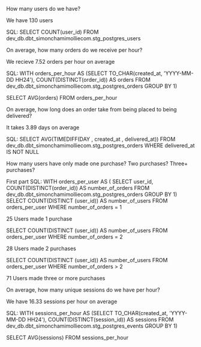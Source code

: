 How many users do we have?

We have 130 users

SQL: 
SELECT COUNT(user_id) FROM dev_db.dbt_simonchamimolliecom.stg_postgres_users

On average, how many orders do we receive per hour?

We recieve 7.52 orders per hour on average

SQL:
WITH orders_per_hour AS
(SELECT TO_CHAR(created_at, 'YYYY-MM-DD HH24'), COUNT(DISTINCT(order_id)) AS orders FROM dev_db.dbt_simonchamimolliecom.stg_postgres_orders
GROUP BY 1)

SELECT AVG(orders) FROM orders_per_hour

On average, how long does an order take from being placed to being delivered?

It takes 3.89 days on average

SQL:
SELECT AVG(TIMEDIFF(DAY , created_at , delivered_at)) FROM dev_db.dbt_simonchamimolliecom.stg_postgres_orders
WHERE delivered_at IS NOT NULL

How many users have only made one purchase? Two purchases? Three+ purchases?

First part SQL:
WITH orders_per_user AS (
SELECT user_id, COUNT(DISTINCT(order_id)) AS number_of_orders FROM dev_db.dbt_simonchamimolliecom.stg_postgres_orders
GROUP BY 1)
SELECT COUNT(DISTINCT (user_id)) AS number_of_users FROM orders_per_user
WHERE number_of_orders = 1

25 Users made 1 purchase

SELECT COUNT(DISTINCT (user_id)) AS number_of_users FROM orders_per_user
WHERE number_of_orders = 2

28 Users made 2 purchases

SELECT COUNT(DISTINCT (user_id)) AS number_of_users FROM orders_per_user
WHERE number_of_orders > 2

71 Users made three or more purchases

On average, how many unique sessions do we have per hour?

We have 16.33 sessions per hour on average

SQL:
WITH sessions_per_hour AS
(SELECT TO_CHAR(created_at, 'YYYY-MM-DD HH24'), COUNT(DISTINCT(session_id)) AS sessions FROM dev_db.dbt_simonchamimolliecom.stg_postgres_events
GROUP BY 1)

SELECT AVG(sessions) FROM sessions_per_hour
